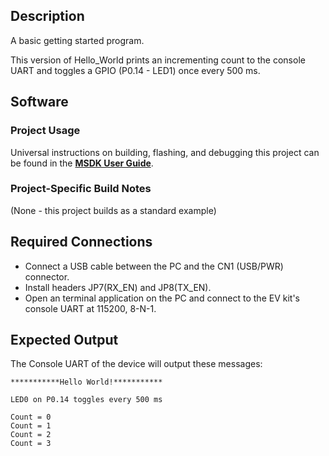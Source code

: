 ## Description

A basic getting started program.

This version of Hello_World prints an incrementing count to the console UART and toggles a GPIO (P0.14 - LED1) once every 500 ms.


## Software

### Project Usage

Universal instructions on building, flashing, and debugging this project can be found in the **[MSDK User Guide](https://analog-devices-msdk.github.io/msdk/USERGUIDE/)**.

### Project-Specific Build Notes

(None - this project builds as a standard example)

## Required Connections
-   Connect a USB cable between the PC and the CN1 (USB/PWR) connector.
-   Install headers JP7(RX\_EN) and JP8(TX\_EN).
-   Open an terminal application on the PC and connect to the EV kit's console UART at 115200, 8-N-1.

## Expected Output

The Console UART of the device will output these messages:

```
***********Hello World!***********

LED0 on P0.14 toggles every 500 ms

Count = 0
Count = 1
Count = 2
Count = 3
```

